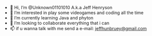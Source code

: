 - 👋 Hi, I’m @Unknown01101010 A.k.a Jeff Henryson
- 👀 I’m interested in play some videogames and coding all the time 
- 🌱 I’m currently learning Java and phyton
- 💞️ I’m looking to collaborate everything that i can
- 📫 if u wanna talk with me send a e-mail: jeffhunbruey@gmail.com
 
 
